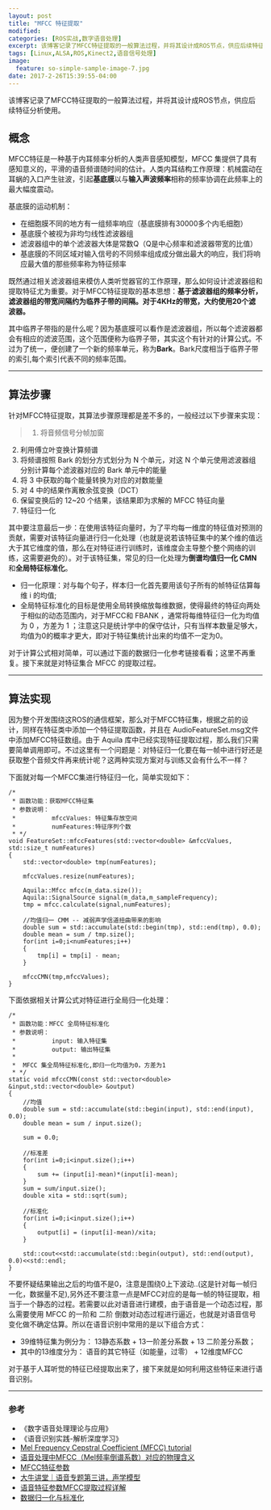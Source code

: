 ```yaml
---
layout: post
title: "MFCC 特征提取"
modified:
categories: [ROS实战,数字语音处理]
excerpt: 该博客记录了MFCC特征提取的一般算法过程，并将其设计成ROS节点，供应后续特征分析使用。
tags: [Linux,ALSA,ROS,Kinect2,语音信号处理]
image: 
  feature: so-simple-sample-image-7.jpg
date: 2017-2-26T15:39:55-04:00
---
```



该博客记录了MFCC特征提取的一般算法过程，并将其设计成ROS节点，供应后续特征分析使用。

## 概念

MFCC特征是一种基于内耳频率分析的人类声音感知模型，MFCC 集提供了具有感知意义的，平滑的语音频谱随时间的估计。人类内耳结构工作原理：机械震动在耳蜗的入口产生驻波，引起**基底膜**以与**输入声波频率**相称的频率协调在此频率上的最大幅度震动。

基底膜的运动机制：

- 在细胞膜不同的地方有一组频率响应（基底膜排有30000多个内毛细胞）
- 基底膜个被视为非均匀线性滤波器组
- 滤波器组中的单个滤波器大体是常数Q（Q是中心频率和滤波器带宽的比值）
- 基底膜的不同区域对输入信号的不同频率组成成分做出最大的响应，我们将响应最大值的那些频率称为特征频率

既然通过相关滤波器组来模仿人类听觉器官的工作原理，那么如何设计滤波器组和提取特征尤为重要。对于MFCC特征提取的基本思想：**基于滤波器组的频率分析，滤波器组的带宽间隔约为临界子带的间隔。对于4KHz的带宽，大约使用20个滤波器。**

其中临界子带指的是什么呢？因为基底膜可以看作是滤波器组，所以每个滤波器都会有相应的滤波范围，这个范围便称为临界子带，其实这个有针对的计算公式。不过为了统一，便创建了一个新的频率单元，称为**Bark**。Bark尺度相当于临界子带的索引,每个索引代表不同的频率范围。

---

## 算法步骤

针对MFCC特征提取，其算法步骤原理都是差不多的，一般经过以下步骤来实现：

>1. 将音频信号分帧加窗<br>
2. 利用傅立叶变换计算频谱<br>
3. 将频谱按照 Bark 的划分方式划分为 N 个单元，对这 N 个单元使用滤波器组分别计算每个滤波器对应的  Bark 单元中的能量<br>
4. 将 3 中获取的每个能量转换为对应的对数能量<br>
5. 对 4 中的结果作离散余弦变换（DCT）<br>
6. 保留变换后的 12~20 个结果，该结果即为求解的 MFCC 特征向量
7. 特征归一化

其中要注意最后一步：在使用该特征向量时，为了平均每一维度的特征值对预测的贡献，需要对该特征向量进行归一化处理（也就是说若该特征集中的某个维的值远大于其它维度的值，那么在对特征进行训练时，该维度会主导整个整个网络的训练，这需要避免的）。对于该特征集，常见的归一化处理为**倒谱均值归一化 CMN**和**全局特征标准化**。

- 归一化原理：对与每个句子，样本归一化首先要用该句子所有的帧特征估算每维 i 的均值;
- 全局特征标准化的目标是使用全局转换缩放每维数据，使得最终的特征向两处于相似的动态范围内，对于MFCC和 FBANK ，通常将每维特征归一化为均值为 0 ，方差为 1 ；注意这只是统计学中的保守估计，只有当样本数量足够大，均值为0的概率才更大，即对于特征集统计出来的均值不一定为0。

对于计算公式相对简单，可以通过下面的数据归一化参考链接看看；这里不再重复。接下来就是对特征集合 MFCC 的提取过程。

---

## 算法实现

因为整个开发围绕这ROS的通信框架，那么对于MFCC特征集，根据之前的设计，同样在特征类中添加一个特征提取函数，并且在 AudioFeatureSet.msg文件中添加MFCC特征数组。由于 Aquila 库中已经实现特征提取过程，那么我们只需要简单调用即可。不过这里有一个问题是：对特征归一化要在每一帧中进行好还是获取整个音频文件再来统计呢？这两种实现方案对与训练又会有什么不一样？

下面就对每一个MFCC集进行特征归一化，简单实现如下：

```
/*
 * 函数功能：获取MFCC特征集
 * 参数说明：
 * 			mfccValues: 特征集存放空间
 * 			numFeatures:特征序列个数
 * */
void FeatureSet::mfccFeatures(std::vector<double> &mfccValues, std::size_t numFeatures)
{
	std::vector<double> tmp(numFeatures);

	mfccValues.resize(numFeatures);
	
	Aquila::Mfcc mfcc(m_data.size());
	Aquila::SignalSource signal(m_data,m_sampleFrequency);
	tmp = mfcc.calculate(signal,numFeatures);

	//均值归一 CMM -- 减弱声学信道扭曲带来的影响
	double sum = std::accumulate(std::begin(tmp), std::end(tmp), 0.0);
	double mean = sum / tmp.size();
	for(int i=0;i<numFeatures;i++)
	{
		tmp[i] = tmp[i] - mean;
	}

	mfccCMN(tmp,mfccValues);
}
```

下面依据相关计算公式对特征进行全局归一化处理：

```
/*
 * 函数功能：MFCC 全局特征标准化
 * 参数说明：
 * 			input: 输入特征集
 * 			output: 输出特征集
 *
 *  MFCC 集全局特征标准化,即归一化均值为0，方差为1
 * */
static void mfccCMN(const std::vector<double> &input,std::vector<double> &output)
{
	//均值
	double sum = std::accumulate(std::begin(input), std::end(input), 0.0);
	double mean = sum / input.size();

	sum = 0.0;

	//标准差
	for(int i=0;i<input.size();i++)
	{
		sum += (input[i]-mean)*(input[i]-mean);
	}
	sum = sum/input.size();
	double xita = std::sqrt(sum);

	//标准化
	for(int i=0;i<input.size();i++)
	{
		output[i] = (input[i]-mean)/xita;
	}

	std::cout<<std::accumulate(std::begin(output), std::end(output), 0.0)<<std::endl;
}

```

不要怀疑结果输出之后的均值不是0，注意是围绕0上下波动..(这是针对每一帧归一化，数据量不足),另外还不要注意一点是MFCC对应的是每一帧的特征提取，相当于一个静态的过程。若需要以此对语音进行建模，由于语音是一个动态过程，那么需要使用 MFCC 的一阶和 二阶 倒数对动态过程进行逼近，也就是对语音信号变化做不确定估算。所以在语音识别中常用的是以下组合方式：

- 39维特征集为例分为： 13静态系数 + 13一阶差分系数 + 13 二阶差分系数；
- 其中的13维度分为： 语音的其它特征（如能量，过零） + 12维度MFCC

对于基于人耳听觉的特征已经提取出来了，接下来就是如何利用这些特征来进行语音识别。

---



### 参考

- 《数字语音处理理论与应用》
- 《语音识别实践-解析深度学习》
- [Mel Frequency Cepstral Coefficient (MFCC) tutorial](http://practicalcryptography.com/miscellaneous/machine-learning/guide-mel-frequency-cepstral-coefficients-mfccs/#deltas-and-delta-deltas)
- [语音处理中MFCC（Mel频率倒谱系数）对应的物理含义](https://www.zhihu.com/question/21302276)
- [MFCC特征参数](https://www.zhihu.com/question/27268668)
- [大牛讲堂｜语音专题第三讲，声学模型](https://zhuanlan.zhihu.com/p/23567981)
- [语音特征参数MFCC提取过程详解](http://www.procedurego.com/article/208778.html)
- [数据归一化与标准化](http://blog.csdn.net/pipisorry/article/details/52247379)